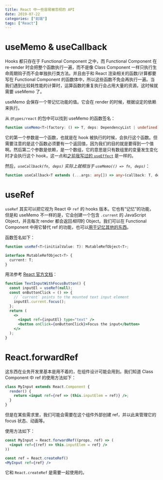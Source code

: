 ```yaml
---
title: React 中一些容易被忽视的 API
date: 2019-07-22
categories: ["前端"]
tags: ["React"]
---
```


# useMemo & useCallback

Hooks 都只存在于 Functional Component 之中，而 Functional Component 在 re-render 时会把整个函数执行一遍，而不是像 Class Component 一样只执行生命周期钩子而不会单独执行类方法。并且由于和 React 渲染相关的函数/计算都要写在 Functional Component 的函数体中，所以这些函数不免会再执行一遍。当我们遇到比较耗性能的计算时，运算函数的重复执行会占用大量的资源。这时候就需要 useMemo 了。

useMemo 会保存一个带记忆功能的值。它会在 render 的时候，根据设定的依赖来执行。

从 `@types/react` 的包中可以找到 useMemo 的函数签名：

```TypeScript
function useMemo<T>(factory: () => T, deps: DependencyList | undefined): T;
```

它的第一个参数是一个函数，也就是在 hook 被执行的时候，会执行这个函数。但需要注意的是这个函数必须要有一个返回值，因为我们的目的就是要得到一个值啊。然后第二个参数是依赖，是一个数组，它的意思是只有数组里的变量发生变化时才会执行这个 hook，这一点和[之前我写过的 `useEffect`](https://elizurhz.cn/frontend/how-hooks-helps/) 是一样的。

然后，<i>`useCallback(fn, deps)` 实际上就相当于 `useMemo(() => fn, deps)`</i>：

```TypeScript
function useCallback<T extends (...args: any[]) => any>(callback: T, deps: DependencyList): T;
```

# useRef

`useRef` 其实可以把它视为 React 中 `ref` 的 hooks 版本。它也有“记忆”的功能，但是和 useMemo 不一样的是，它会创建一个包含 `.current` 的 JavaScript Object，并且每次 render 都会返回<i>相同</i>的 Object。我们可以在 Functional Component 中用它替代 ref 的功能，也可以[用于记忆其他的东西](https://reactjs.org/docs/hooks-faq.html#is-there-something-like-instance-variables)。

函数签名如下：

```TypeScript
function useRef<T>(initialValue: T): MutableRefObject<T>;

interface MutableRefObject<T> {
  current: T;
}
```

用法参考 [React 官方文档](https://reactjs.org/docs/hooks-reference.html#useref)：

```jsx
function TextInputWithFocusButton() {
  const inputEl = useRef(null);
  const onButtonClick = () => {
    // `current` points to the mounted text input element
    inputEl.current.focus();
  };
  return (
    <>
      <input ref={inputEl} type="text" />
      <button onClick={onButtonClick}>Focus the input</button>
    </>
  );
}
```

# React.forwardRef

这东西在业务开发里基本是用不着的，在组件设计可能会用到。我们知道 Class Component 中 ref 的使用方法如下：

```jsx
class MyInput extends React.Component {
  render() {
    return <input ref={ref => (this.inputElem = ref)} />;
  }
}
```

但是在某些需求里，我们可能会需要在这个组件外部创建 ref，并以此来管理它的 focus 状态、动画等。

使用方法如下：

```jsx
const MyInput = React.forwardRef((props, ref) => (
  <input ref={(ref) => this.inputElem = ref} />
))

const ref = React.createRef()
<MyInput ref={ref} />
```

它和 `React.createRef` 是需要一起使用的。
